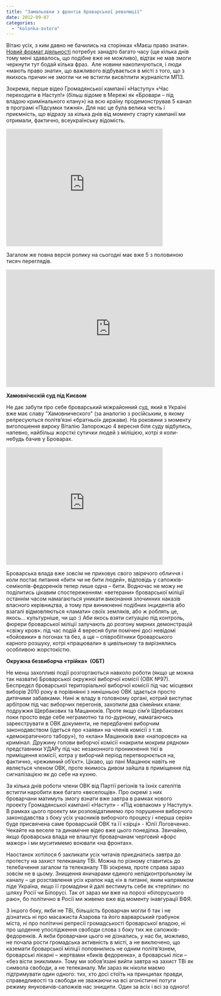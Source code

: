 ```yaml
---
title: "Замальовки з фронтів броварської революції"
date: 2012-09-07
categories: 
  - "kolonka-avtora"
---
```


Вітаю усіх, з ким давно не бачились на сторінках «Маєш право знати». [Новий формат діяльності](http://www.nastup.info/) потребує занадто багато часу (ще кілька днів тому мені здавалось, що подібне вже не можливо), відтак не мав змоги черкнути тут бодай кілька фраз.  Але новини накопичуються, і люди «мають право знати», що важливого відбувається в місті з того, що з якихось причин не змогли чи не встигли висвітлити журналісти МПЗ.

Зокрема, перше відео Громадянської кампанії «Наступу» «Час переходити в Наступ!» (більш відоме в Мережі як «Бровари – під владою кримінального клану») на всю країну продемонстрував 5 канал в програмі «Підсумки тижня». Для нас це була велика честь і приємність, що відразу за кілька днів від моменту старту кампанії ми отримали, фактично, всеукраїнську відомість.

<iframe src="http://www.youtube.com/embed/kSwwdyqC6Z0" frameborder="0" width="420" height="315"></iframe>

Загалом же повна версія ролику на сьогодні має вже 5 з половиною тисяч переглядів.

<iframe src="http://www.youtube.com/embed/04utsHxgECA" frameborder="0" width="560" height="315"></iframe>

**Хамовнічєскій суд під Києвом**

Не дає забути про себе броварський міжрайонний суд, який в Україні вже має славу "Хамовнического" (за аналогію з російським, в якому репресуються політв’язні «братньої» держави). На роковини з моменту виголошення вироку Віталію Запорожцю 4 вересня біля суду відбулись, напевно, найбільш жорсткі сутички людей з міліцією, котрі я коли-небудь бачив у Броварах.

<iframe src="http://www.youtube.com/embed/SN35QvJY6Ko" frameborder="0" width="420" height="315"></iframe>

Броварська влада вже зовсім не приховує свого звірячого обличчя і коли постає питання «бити чи не бити людей», відповідь у сапожків-семікопів-федоренків тепер лише одна – бити. Водночас не можу не поділитись цікавим спостереженням: «ветерани» броварської міліції останнім часом намагаються уникати виконання злочинних наказів власного керівництва, а тому при виникненні подібних інцидентів або взагалі відмовляються «ламати» своїх земляків, або ж роблять це, якось… культурніше, чи що :) Аби якось взяти ситуацію під контроль, фюрери броварської міліції залучають до розгону мирних демонстрацій «свіжу кров»: під час подій 4 вересня були помічені досі невідомі «бойовики» в погонах та без, а ще – співробітники броварського карного розшуку, котрі «працювали» в цивільному та вирізнялись особливою жорстокістю.

**Окружна безвиборча «трійка»  (ОБТ)**

Не менш захопливі події розгортаються навколо роботи (якщо це можна так назвати) Броварської окружної виборчої комісії (ОВК №97). Беспредєл броварської територіальної виборчої комісії під час місцевих виборів 2010 року в порівнянні з нинішньою ОВК здається просто дитячими забавками. Нині ж владу в головному органі, котрий виступає арбітром під час виборчих перегонів, захопили два сімейних клани: подружжя Щербакових та Мацанюків. Проте якщо сім’я Щербакових поки просто веде себе неграмотно та по-дурному, намагаючись зареєструвати в ОВК документи, не передбачені виборчим законодавством (ідеться про «заяви» на членів комісії з т.зв. «демократичного табору»), то «клан» Мацанюків вже «напоровся» на кримінал. Дружину голови виборчої комісії «накрили мокрим рядном» представники УДАРу під час незаконного проникнення тієї в приміщення комісії, котра у виборчий період перетворюється на, фактично, «режимний об’єкт». Цікаво, що пані Мацанюк навіть не являється членом ОВК, проте якимось дивом зайшла в приміщення під сигналізацією як до себе на кухню.

За кілька днів роботи члени ОВК від Партії регіонів та їхніх сателітів встигли наробити вже багато «веселощів». Про окремі з них броварчани матимуть змогу взнати вже завтра в рамках нового проекту Громадянської кампанії «Наступ» - «Під ковпаком» у Наступу». В рамках цього проекту ми розповідатимемо про порушення виборчого законодавства з боку усіх учасників виборчого процесу і «перша серія» буде присвячена саме броварській ОВК та її «зірці» - Юлії Логовченко. Чекайте на веселе та динамічне відео вже цього понеділка. Звичайно, якщо броварська влада не влаштує броварчанам черговий «форс мажор» і ми муситимемо воювати «на фронтах».

Наостанок хотілося б закликати усіх читачів приєднатись завтра до протесту на захист телеканалу ТВі. Можна по різному ставитись до телебачення загалом та телеканалу ТВі зокрема, проте справа зараз зовсім не в цьому. Знищення яничарами єдиного непідконтрольному їм каналу – це розставлення усіх крапок над «і» в питанні, яким напрямком піде Україна, якщо її громадяни й далі вестимуть себе як «терпіли»: по шляху Росії чи Білорусі. Так от зараз ми вже на порозі «білоруського раю», бо політично в Росії ми живемо вже від моменту інавгурації ВФЯ.

З іншого боку, якби не ТВі, більшість броварчан могли б так і не дізнатись ні про масажиста Азарова та його варварський грабунок міста, ні про політичні репресії громадськості броварської владою, ні про щоденне упослідження свободи слова з боку тих же сапожків-федоренків. А якби броварчани цього не дізнались, у нас би, можливо, не почала рости громадська активність в місті, а не виключено, що каземати броварської міліції поповнились не одним політв’язнем, броварські лікарні – жертвами «биків федоренка», а броварські ліси – «без вісти зниклими». Тому ми зобов’язані вийти завтра на захист ТВі як символа свободи, а не телеканалу. Ми зараз як ніколи маємо підтримувати один одного: тих, хто досі стоїть на принципах правди, справедливості та свободи не зважаючи на всі агоністичні потуги режиму януковичів-сапожків нас знищити. Один за всіх і всі за одного!
